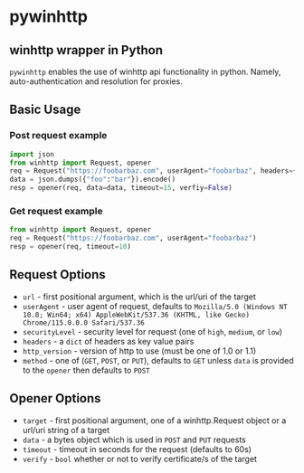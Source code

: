# pywinhttp

## winhttp wrapper in Python

`pywinhttp` enables the use of winhttp api functionality in python. Namely, auto-authentication and resolution for proxies.

## Basic Usage

### Post request example

```python
import json
from winhttp import Request, opener
req = Request("https://foobarbaz.com", userAgent="foobarbaz", headers={"foo":"bar"}, http_version=1.0, method="POST")
data = json.dumps({"foo":"bar"}).encode()
resp = opener(req, data=data, timeout=15, verfiy=False)
```

### Get request example

```python
from winhttp import Request, opener
req = Request("https://foobarbaz.com", userAgent="foobarbaz")
resp = opener(req, timeout=10)
```

## Request Options

* `url` - first positional argument, which is the url/uri of the target
* `userAgent` - user agent of request, defaults to `Mozilla/5.0 (Windows NT 10.0; Win64; x64) AppleWebKit/537.36 (KHTML, like Gecko) Chrome/115.0.0.0 Safari/537.36`
* `securityLevel` - security level for request (one of `high`, `medium`, or `low`)
* `headers` - a `dict` of headers as key value pairs
* `http_version` - version of http to use (must be one of 1.0 or 1.1)
* `method` - one of (`GET`, `POST`, or `PUT`), defaults to `GET` unless `data` is provided to the `opener` then defaults to `POST`

## Opener Options

* `target` - first positional argument, one of a winhttp.Request object or a url/uri string of a target
* `data` - a bytes object which is used in `POST` and `PUT` requests
* `timeout` - timeout in seconds for the request (defaults to 60s)
* `verify` - `bool` whether or not to verify certificate/s of the target